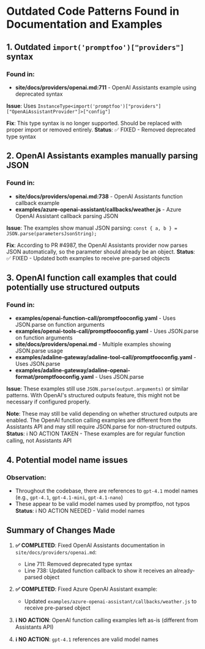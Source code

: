 # Outdated Code Patterns Found in Documentation and Examples

## 1. Outdated `import('promptfoo')["providers"]` syntax

### Found in:
- **site/docs/providers/openai.md:711** - OpenAI Assistants example using deprecated syntax

**Issue**: Uses `InstanceType<import('promptfoo')["providers"]["OpenAiAssistantProvider"]>["config"]`

**Fix**: This type syntax is no longer supported. Should be replaced with proper import or removed entirely.
**Status**: ✅ FIXED - Removed deprecated type syntax

## 2. OpenAI Assistants examples manually parsing JSON

### Found in:
- **site/docs/providers/openai.md:738** - OpenAI Assistants function callback example
- **examples/azure-openai-assistant/callbacks/weather.js** - Azure OpenAI Assistant callback parsing JSON

**Issue**: The examples show manual JSON parsing: `const { a, b } = JSON.parse(parametersJsonString);`

**Fix**: According to PR #4987, the OpenAI Assistants provider now parses JSON automatically, so the parameter should already be an object.
**Status**: ✅ FIXED - Updated both examples to receive pre-parsed objects

## 3. OpenAI function call examples that could potentially use structured outputs

### Found in:
- **examples/openai-function-call/promptfooconfig.yaml** - Uses JSON.parse on function arguments
- **examples/openai-tools-call/promptfooconfig.yaml** - Uses JSON.parse on function arguments
- **site/docs/providers/openai.md** - Multiple examples showing JSON.parse usage
- **examples/adaline-gateway/adaline-tool-call/promptfooconfig.yaml** - Uses JSON.parse
- **examples/adaline-gateway/adaline-openai-format/promptfooconfig.yaml** - Uses JSON.parse

**Issue**: These examples still use `JSON.parse(output.arguments)` or similar patterns. With OpenAI's structured outputs feature, this might not be necessary if configured properly.

**Note**: These may still be valid depending on whether structured outputs are enabled. The OpenAI function calling examples are different from the Assistants API and may still require JSON.parse for non-structured outputs.
**Status**: ℹ️ NO ACTION TAKEN - These examples are for regular function calling, not Assistants API

## 4. Potential model name issues

### Observation:
- Throughout the codebase, there are references to `gpt-4.1` model names (e.g., `gpt-4.1`, `gpt-4.1-mini`, `gpt-4.1-nano`)
- These appear to be valid model names used by promptfoo, not typos
**Status**: ℹ️ NO ACTION NEEDED - Valid model names

## Summary of Changes Made

1. **✅ COMPLETED**: Fixed OpenAI Assistants documentation in `site/docs/providers/openai.md`:
   - Line 711: Removed deprecated type syntax
   - Line 738: Updated function callback to show it receives an already-parsed object

2. **✅ COMPLETED**: Fixed Azure OpenAI Assistant example:
   - Updated `examples/azure-openai-assistant/callbacks/weather.js` to receive pre-parsed object

3. **ℹ️ NO ACTION**: OpenAI function calling examples left as-is (different from Assistants API)

4. **ℹ️ NO ACTION**: `gpt-4.1` references are valid model names
